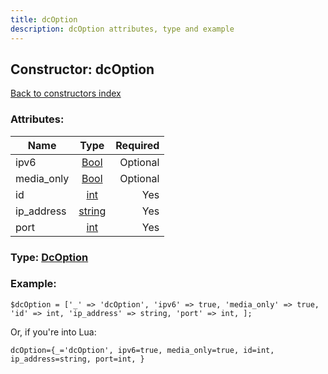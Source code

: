 ```yaml
---
title: dcOption
description: dcOption attributes, type and example
---
```

## Constructor: dcOption  
[Back to constructors index](index.md)



### Attributes:

| Name     |    Type       | Required |
|----------|:-------------:|---------:|
|ipv6|[Bool](../types/Bool.md) | Optional|
|media\_only|[Bool](../types/Bool.md) | Optional|
|id|[int](../types/int.md) | Yes|
|ip\_address|[string](../types/string.md) | Yes|
|port|[int](../types/int.md) | Yes|



### Type: [DcOption](../types/DcOption.md)


### Example:

```
$dcOption = ['_' => 'dcOption', 'ipv6' => true, 'media_only' => true, 'id' => int, 'ip_address' => string, 'port' => int, ];
```  

Or, if you're into Lua:  


```
dcOption={_='dcOption', ipv6=true, media_only=true, id=int, ip_address=string, port=int, }

```


